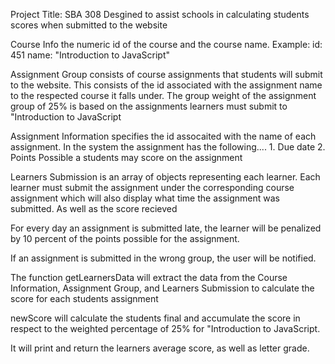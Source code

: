 Project Title: SBA 308
Desgined to assist schools in calculating students scores when submitted to the website 

Course Info the numeric id of the course and the course name.
Example:
id: 451
name: "Introduction to JavaScript" 

Assignment Group consists of course assignments that students will submit to the website. This consists of the id associated with the assignment name to the respected course it falls under. The group weight of the assignment group of 25% is based on the assignments learners must submit to "Introduction to JavaScript

Assignment Information specifies the id assocaited with the name of each assignment. In the system the assignment has the following....
    1. Due date
    2. Points Possible a students may score on the assignment

Learners Submission is an array of objects representing each learner. Each learner must submit the assignment under the corresponding course assignment which will also display what time the assignment was submitted. As well as the score recieved

For every day an assignment is submitted late, the learner will be penalized by 10 percent of the points possible for the assignment.

If an assignment is submitted in the wrong group, the user will be notified.

The function getLearnersData will extract the data from the Course Information, Assignment Group, and Learners Submission to calculate the score for each students assignment

newScore will calculate the students final and accumulate the score in respect to the weighted percentage of 25% for "Introduction to JavaScript.

It will print and return the learners average score, as well as letter grade. 

